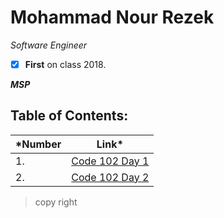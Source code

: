 # Mohammad Nour Rezek
*Software Engineer*
- [x] **First** on class 2018.

***MSP***

## Table of Contents:
*Number | Link*
------------ | -------------
1. | [Code 102 Day 1](https://mohammad-nour-rezek.github.io/Reading-Notes/reading-notes-day1)
2. | [Code 102 Day 2](https://mohammad-nour-rezek.github.io/Reading-Notes/reading-notes-day2)

> copy right
